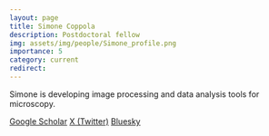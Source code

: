 ```yaml
---
layout: page
title: Simone Coppola
description: Postdoctoral fellow
img: assets/img/people/Simone_profile.png
importance: 5
category: current
redirect: 
---
```


Simone is developing image processing and data analysis tools for microscopy.

[Google Scholar](https://scholar.google.com/citations?user=0Qgdc78AAAAJ&hl=en)
[X (Twitter)](https://twitter.com/_scoppola)
[Bluesky](https://bsky.app/profile/simonecoppola.bsky.social)
